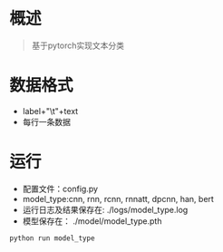 # 概述
> 基于pytorch实现文本分类

# 数据格式
- label+"\t"+text
- 每行一条数据

# 运行
- 配置文件：config.py
- model_type:cnn, rnn, rcnn, rnnatt, dpcnn, han, bert
- 运行日志及结果保存在: ./logs/model_type.log
- 模型保存在： ./model/model_type.pth
```bash
python run model_type
```
